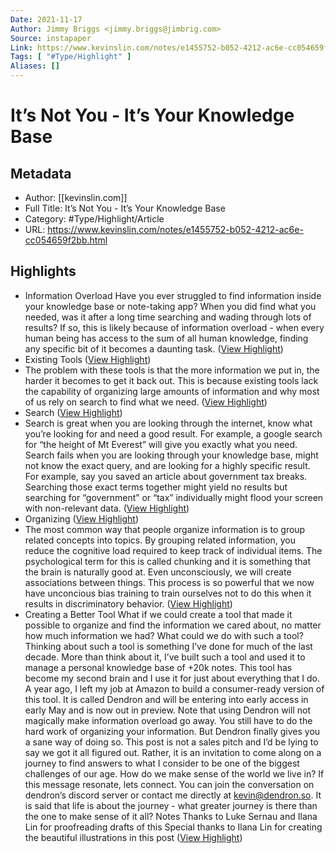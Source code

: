 ```yaml
---
Date: 2021-11-17
Author: Jimmy Briggs <jimmy.briggs@jimbrig.com>
Source: instapaper
Link: https://www.kevinslin.com/notes/e1455752-b052-4212-ac6e-cc054659f2bb.html
Tags: [ "#Type/Highlight" ]
Aliases: []
---
```

# It’s Not You - It’s Your Knowledge Base

## Metadata
- Author: [[kevinslin.com]]
- Full Title: It’s Not You - It’s Your Knowledge Base
- Category: #Type/Highlight/Article
- URL: https://www.kevinslin.com/notes/e1455752-b052-4212-ac6e-cc054659f2bb.html

## Highlights
- Information Overload
  Have you ever struggled to find information inside your knowledge base or note-taking app? When you did find what you needed, was it after a long time searching and wading through lots of results?
  If so, this is likely because of information overload - when every human being has access to the sum of all human knowledge, finding any specific bit of it becomes a daunting task. ([View Highlight](https://instapaper.com/read/1356314906/14737240))
- Existing Tools ([View Highlight](https://instapaper.com/read/1356314906/14737244))
- The problem with these tools is that the more information we put in, the harder it becomes to get it back out. This is because existing tools lack the capability of organizing large amounts of information and why most of us rely on search to find what we need. ([View Highlight](https://instapaper.com/read/1356314906/14737245))
- Search ([View Highlight](https://instapaper.com/read/1356314906/14737247))
- Search is great when you are looking through the internet, know what you’re looking for and need a good result. For example, a google search for “the height of Mt Everest” will give you exactly what you need.
  Search fails when you are looking through your knowledge base, might not know the exact query, and are looking for a highly specific result. For example, say you saved an article about government tax breaks. Searching those exact terms together might yield no results but searching for “government” or “tax” individually might flood your screen with non-relevant data. ([View Highlight](https://instapaper.com/read/1356314906/14737249))
- Organizing ([View Highlight](https://instapaper.com/read/1356314906/14737250))
- The most common way that people organize information is to group related concepts into topics. By grouping related information, you reduce the cognitive load required to keep track of individual items.
  The psychological term for this is called chunking and it is something that the brain is naturally good at. Even unconsciously, we will create associations between things. This process is so powerful that we now have unconcious bias training to train ourselves not to do this when it results in discriminatory behavior. ([View Highlight](https://instapaper.com/read/1356314906/14737251))
- Creating a Better Tool
  What if we could create a tool that made it possible to organize and find the information we cared about, no matter how much information we had? What could we do with such a tool?
  Thinking about such a tool is something I’ve done for much of the last decade. More than think about it, I’ve built such a tool and used it to manage a personal knowledge base of +20k notes. This tool has become my second brain and I use it for just about everything that I do.
  A year ago, I left my job at Amazon to build a consumer-ready version of this tool. It is called Dendron and will be entering into early access in early May and is now out in preview.
  Note that using Dendron will not magically make information overload go away. You still have to do the hard work of organizing your information. But Dendron finally gives you a sane way of doing so.
  This post is not a sales pitch and I’d be lying to say we got it all figured out. Rather, it is an invitation to come along on a journey to find answers to what I consider to be one of the biggest challenges of our age. How do we make sense of the world we live in?
  If this message resonate, lets connect. You can join the conversation on dendron’s discord server or contact me directly at kevin@dendron.so.
  It is said that life is about the journey - what greater journey is there than the one to make sense of it all?
  Notes
  Thanks to Luke Sernau and Ilana Lin for proofreading drafts of this
  Special thanks to Ilana Lin for creating the beautiful illustrations in this post ([View Highlight](https://instapaper.com/read/1356314906/14737255))
